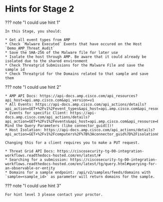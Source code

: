# Hints for Stage 2

??? note "I could use hint 1"

    In this Stage, you should:

    * Get all event types from AMP
    * Check `Malware Executed` Events that have occured on the Host `Demo_AMP_Threat_Audit` 
    * Save the SHA-256 of the Malware file for later use
    * Isolate the host through AMP. Be aware that it could already be isolated due to the shared environment
    * Check Threatgrid Submissions for the Malware File and save the sample id
    * Check Threatgrid for the Domains related to that sample and save them
  
??? note "I could use hint 2"

    * AMP API Docs: https://api-docs.amp.cisco.com/api_resources?api_host=api.amp.cisco.com&api_version=v1
    * All Events: https://api-docs.amp.cisco.com/api_actions/details?api_action=GET+%2Fv1%2Fevent_types&api_host=api.amp.cisco.com&api_resource=Event+Type&api_version=v1
    * Events for specific Client: https://api-docs.amp.cisco.com/api_actions/details?api_action=GET+%2Fv1%2Fevents&api_host=api.amp.cisco.com&api_resource=Event&api_version=v1 Mind the Query Parameters (like connector_guid[])!
    * Host Isolation: https://api-docs.amp.cisco.com/api_actions/details?api_action=GET+%2Fv1%2Fcomputers%2F%7B%3Aconnector_guid%7D%2Fisolation&api_host=api.amp.cisco.com&api_resource=Endpoint+Isolation&api_version=v1

    Changing this for a client requires you to make a PUT request.

    * Threat Grid API Docs: https://ciscosecurity-tg-00-integration-workflows.readthedocs-hosted.com/en/latest/#
    * Searching for a submission: https://ciscosecurity-tg-00-integration-workflows.readthedocs-hosted.com/en/latest/tg/query.html#querying-for-an-observable-or-entity
    * Domains for a sample endpoint: /api/v2/samples/feeds/domains with `sample=<sample_id>` as parameter will return domains for the sample.

??? note "I could use hint 3"

    For hint level 3 please contact your proctor.
